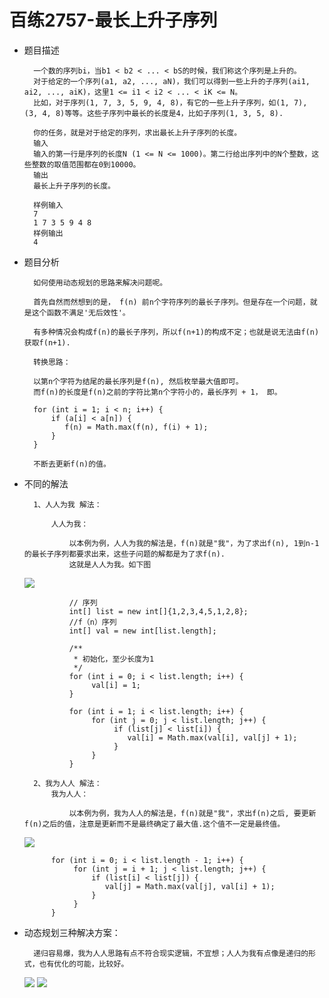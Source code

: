 # 百练2757-最长上升子序列

- 题目描述


        一个数的序列bi，当b1 < b2 < ... < bS的时候，我们称这个序列是上升的。
        对于给定的一个序列(a1, a2, ..., aN)，我们可以得到一些上升的子序列(ai1, ai2, ..., aiK)，这里1 <= i1 < i2 < ... < iK <= N。
        比如，对于序列(1, 7, 3, 5, 9, 4, 8)，有它的一些上升子序列，如(1, 7), (3, 4, 8)等等。这些子序列中最长的长度是4，比如子序列(1, 3, 5, 8).
        
        你的任务，就是对于给定的序列，求出最长上升子序列的长度。
        输入
        输入的第一行是序列的长度N (1 <= N <= 1000)。第二行给出序列中的N个整数，这些整数的取值范围都在0到10000。
        输出
        最长上升子序列的长度。
        
        样例输入
        7
        1 7 3 5 9 4 8
        样例输出
        4
        
    
- 题目分析


        如何使用动态规划的思路来解决问题呢。
        
        首先自然而然想到的是， f(n) 前n个字符序列的最长子序列。但是存在一个问题，就是这个函数不满足'无后效性'。
        
        有多种情况会构成f(n)的最长子序列，所以f(n+1)的构成不定；也就是说无法由f(n)获取f(n+1).
        
        转换思路：
        
        以第n个字符为结尾的最长序列是f(n), 然后枚举最大值即可。
        而f(n)的长度是f(n)之前的字符比第n个字符小的，最长序列 + 1， 即。
        
        for (int i = 1; i < n; i++) {
            if (a[i] < a[n]) {
               f(n) = Math.max(f(n), f(i) + 1);
            }
        }
        
        不断去更新f(n)的值。
        
        
- 不同的解法


        1、人人为我 解法：
        
            人人为我：
            
                以本例为例，人人为我的解法是，f(n)就是"我"，为了求出f(n), 1到n-1的最长子序列都要求出来，这些子问题的解都是为了求f(n).
                这就是人人为我。如下图
                
   ![](https://github.com/hunzino1/images/blob/master/resources/images/algorithm/dynamic_programming/2%E3%80%81%E6%9C%80%E9%95%BF%E5%AD%90%E5%BA%8F%E5%88%97/1.png)

                // 序列
                int[] list = new int[]{1,2,3,4,5,1,2,8};
                //f（n）序列
                int[] val = new int[list.length];
                
                /**
                 * 初始化，至少长度为1
                 */
                for (int i = 0; i < list.length; i++) {
                     val[i] = 1;
                }
                
                for (int i = 1; i < list.length; i++) {
                     for (int j = 0; j < list.length; j++) {
                          if (list[j] < list[i]) {
                             val[i] = Math.max(val[i], val[j] + 1);
                          }
                     }
                }
        
        2、我为人人 解法：
            我为人人：
                
                以本例为例，我为人人的解法是，f(n)就是"我"，求出f(n)之后, 要更新f(n)之后的值，注意是更新而不是最终确定了最大值.这个值不一定是最终值。
                
   ![](https://github.com/hunzino1/images/blob/master/resources/images/algorithm/dynamic_programming/2%E3%80%81%E6%9C%80%E9%95%BF%E5%AD%90%E5%BA%8F%E5%88%97/3.png)

            for (int i = 0; i < list.length - 1; i++) {
                 for (int j = i + 1; j < list.length; j++) {
                     if (list[i] < list[j]) {
                        val[j] = Math.max(val[j], val[i] + 1);
                     }
                 }
            }
            
            
- 动态规划三种解决方案：


        递归容易爆，我为人人思路有点不符合现实逻辑，不宜想；人人为我有点像是递归的形式，也有优化的可能，比较好。
    
   ![](https://github.com/hunzino1/images/blob/master/resources/images/algorithm/dynamic_programming/2%E3%80%81%E6%9C%80%E9%95%BF%E5%AD%90%E5%BA%8F%E5%88%97/2.png)
   ![](https://github.com/hunzino1/images/blob/master/resources/images/algorithm/dynamic_programming/2%E3%80%81%E6%9C%80%E9%95%BF%E5%AD%90%E5%BA%8F%E5%88%97/1.png)
            
